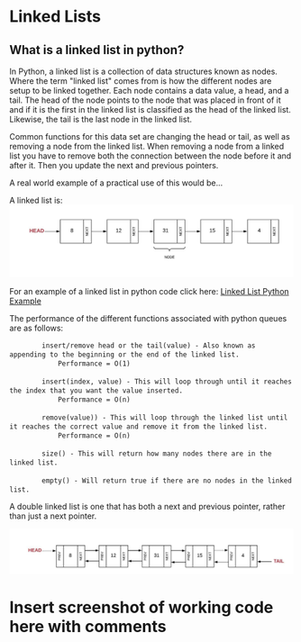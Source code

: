 # Linked Lists
## What is a linked list in python?

In Python, a linked list is a collection of data structures known as nodes. Where the term "linked list" comes from is how the different nodes are setup to be linked together. Each node contains a data value, a head, and a tail. The head of the node points to the node that was placed in front of it and if it is the first in the linked list is classified as the head of the linked list. Likewise, the tail is the last node in the linked list. 

Common functions for this data set are changing the head or tail, as well as removing a node from the linked list. When removing a node from a linked list you have to remove both the connection between the node before it and after it. Then you update the next and previous pointers.

A real world example of a practical use of this would be...

A linked list is:
![Linked List](images/linked_list.jpeg)

For an example of a linked list in python code click here:
[Linked List Python Example](2-linked_list.py)

The performance of the different functions associated with python queues are as follows: 

            insert/remove head or the tail(value) - Also known as appending to the beginning or the end of the linked list.
                Performance = O(1)
                
            insert(index, value) - This will loop through until it reaches the index that you want the value inserted.
                Performance = O(n)

            remove(value)) - This will loop through the linked list until it reaches the correct value and remove it from the linked list.
                Performance = O(n)

            size() - This will return how many nodes there are in the linked list.

            empty() - Will return true if there are no nodes in the linked list.



A double linked list is one that has both a next and previous pointer, rather than just a next pointer. 

![Double Linked List](images/linked_list_double.jpeg)

# Insert screenshot of working code here with comments
